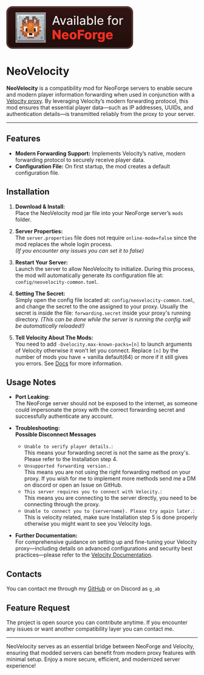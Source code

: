 <img src="https://raw.githubusercontent.com/intergrav/devins-badges/d0dd406e1106cd0726bf85743575368e3c4b2f5e/assets/cozy/supported/neoforge_vector.svg" alt="NeoForge Logo" />

# NeoVelocity

**NeoVelocity** is a compatibility mod for NeoForge servers to enable secure and modern player information forwarding
when used in conjunction with a [Velocity proxy](https://papermc.io/software/velocity). By leveraging Velocity’s modern
forwarding protocol, this mod ensures that essential player data—such as IP addresses, UUIDs, and authentication
details—is transmitted reliably from the proxy to your server.

---

## Features

- **Modern Forwarding Support:** Implements Velocity’s native, modern forwarding protocol to securely receive player
  data.
- **Configuration File:** On first startup, the mod creates a default configuration file.

## Installation

1. **Download & Install:**  
   Place the NeoVelocity mod jar file into your NeoForge server’s `mods` folder.

2. **Server Properties:**  
   The `server.properties` file does not require `online-mode=false` since the mod replaces the whole login process.  
   *(If you encounter any issues you can set it to false)*

3. **Restart Your Server:**  
   Launch the server to allow NeoVelocity to initialize. During this process, the mod will automatically generate its
   configuration file at: `config/neovelocity-common.toml`.

4. **Setting The Secret:**  
   Simply open the config file located at: `config/neovelocity-common.toml`, and change the secret to the one assigned
   to your proxy. Usually the secret is inside the file: `forwarding.secret` inside your proxy's running directory.
   *(This can be done while the server is running the config will be automatically reloaded!)*

5. **Tell Velocity About The Mods:**  
   You need to add `-Dvelocity.max-known-packs=[n]` to launch arguments of Velocity otherwise it won't let you connect.
   Replace `[n]` by the number of mods you have + vanilla default(64) or more if it still gives you errors.
   See [Docs](https://docs.papermc.io/velocity/reference/system-properties#velocitymax-known-packs) for more
   information.

## Usage Notes

- **Port Leaking:**  
  The NeoForge server should not be exposed to the internet, as someone could impersonate the proxy with the correct
  forwarding secret and successfully authenticate any account.

- **Troubleshooting:**  
  **Possible Disconnect Messages**
    - `Unable to verify player details.`:  
      This means your forwarding secret is not the same as the proxy's. Please refer
      to the Installation step 4.
    - `Unsupported forwarding version.`:  
      This means you are not using the right forwarding method on your proxy. If you
      wish for me to implement more methods send me a DM on discord or open an Issue on GitHub.
    - `This server requires you to connect with Velocity.`:  
      This means you are connecting to the server directly, you
      need to be connecting through the proxy.
    - `Unable to connect you to {servername}. Please try again later.`:  
      This is velocity related, make sure Installation
      step 5 is done properly otherwise you might want to see you Velocity logs.

- **Further Documentation:**  
  For comprehensive guidance on setting up and fine-tuning your Velocity proxy—including details on advanced
  configurations and security best practices—please refer to
  the [Velocity Documentation](https://docs.papermc.io/velocity).

## Contacts

You can contact me through my [GitHub](https://github.com/Gabwasnt) or on Discord as `g_ab`

## Feature Request

The project is open source you can contribute anytime. If you encounter any issues or want another compatibility layer
you can contact me.

---

NeoVelocity serves as an essential bridge between NeoForge and Velocity, ensuring that modded servers can benefit from
modern proxy features with minimal setup. Enjoy a more secure, efficient, and modernized server experience!
